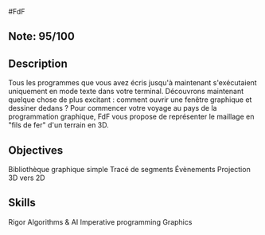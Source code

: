 #FdF

## Note: 95/100

## Description

Tous les programmes que vous avez écris jusqu'à maintenant s'exécutaient uniquement en mode texte dans votre terminal. Découvrons maintenant quelque chose de plus excitant : comment ouvrir une fenêtre graphique et dessiner dedans ? Pour commencer votre voyage au pays de la programmation graphique, FdF vous propose de représenter le maillage en "fils de fer" d'un terrain en 3D.

## Objectives

Bibliothèque graphique simple 
Tracé de segments 
Évènements 
Projection 3D vers 2D 

## Skills

Rigor 
Algorithms & AI 
Imperative programming 
Graphics 

